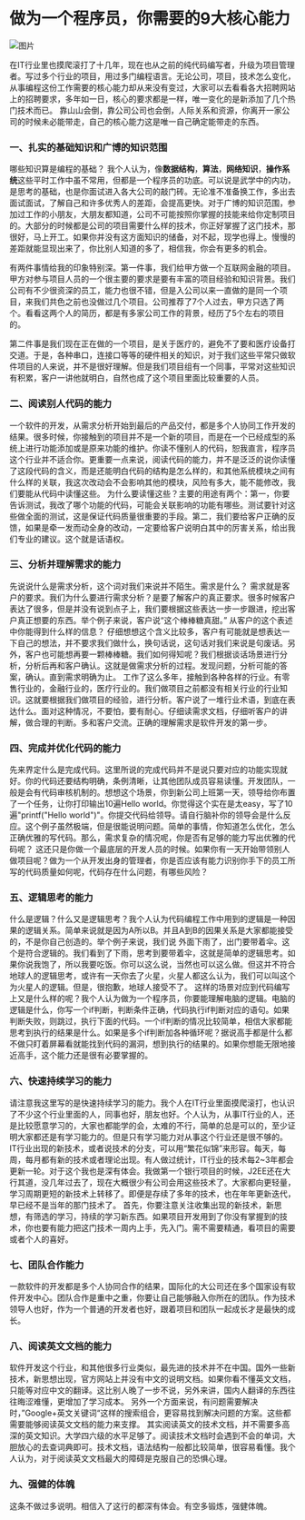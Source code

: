 # 做为一个程序员，你需要的9大核心能力

![图片](https://edu.unigress.com/data/attachment/album/201811/15/160637ns9ysyjiyqjcgiyt.jpg)

在IT行业里也摸爬滚打了十几年，现在也从之前的纯代码编写者，升级为项目管理者。写过多个行业的项目，用过多门编程语言。无论公司，项目，技术怎么变化，从事编程这份工作需要的核心能力却从来没有变过，大家可以去看看各大招聘网站上的招聘要求，多年如一日，核心的要求都是一样，唯一变化的是新添加了几个热门技术而已。
靠山山会倒，靠公司公司也会倒，人际关系和资源，你离开一家公司的时候未必能带走，自己的核心能力这是唯一自己确定能带走的东西。

### 一、扎实的基础知识和广博的知识范围

哪些知识算是编程的基础？ 我个人认为，像**数据结构**，**算法**，**网络知识**，**操作系统**这些平时工作中虽不常用，但都是一个程序员的功底。可以说是武学中的内功，是思考的基础，也是你面试进入各大公司的敲门砖。无论准不准备换工作，多出去面试面试，了解自己和许多优秀人的差距，会提高更快。对于广博的知识范围，参加过工作的小朋友，大朋友都知道，公司不可能按照你掌握的技能来给你定制项目的。大部分的时候都是公司的项目需要什么样的技术，你正好掌握了这门技术，那很好，马上开工。如果你并没有这方面知识的储备，对不起，现学也得上。慢慢的差距就能显现出来了，你比别人知道的多了，相信我，你会有更多的机会。

有两件事情给我的印象特别深。第一件事，我们给甲方做一个互联网金融的项目。甲方对参与项目人员的一个很主要的要求是要有丰富的项目经验和知识背景。我们公司有不少很资深的员工，能力也很不错，但是入公司以来一直做的是同一个项目，来我们共色之前也没做过几个项目。公司推荐了7个人过去，甲方只选了两个。看看这两个人的简历，都是有多家公司工作的背景，经历了5个左右的项目的。

第二件事是我们现在正在做的一个项目，是关于医疗的，避免不了要和医疗设备打交道。于是，各种串口，连接口等等的硬件相关的知识，对于我们这些平常只做软件项目的人来说，并不是很好理解。但是我们项目组有一个同事，平常对这些知识有积累，客户一讲他就明白，自然也成了这个项目里面比较重要的人员。

### 二、阅读别人代码的能力

一个软件的开发，从需求分析开始到最后的产品交付，都是多个人协同工作开发的结果。很多时候，你接触到的项目并不是一个新的项目，而是在一个已经成型的系统上进行功能添加或是原来功能的维护。你读不懂别人的代码，恕我直言，程序员这个行业并不适合你。更重要一点来说，阅读代码的能力，并不是泛泛的说你读懂了这段代码的含义，而是还能明白代码的结构是怎么样的，和其他系统模块之间有什么样的关联，我这次改动会不会影响其他的模块，风险有多大，能不能修改，我们要能从代码中读懂这些。
为什么要读懂这些？主要的用途有两个：第一，你要告诉测试，我改了哪个功能的代码，可能会关联影响的功能有哪些。测试要针对这些做全面的测试，这是保证代码质量很重要的手段。第二，我们要给客户正确的反馈，如果是牵一发而动全身的改动，一定要给客户说明白其中的厉害关系，给出我们专业的建议。这个就是话语权。

### 三、分析并理解需求的能力

先说说什么是需求分析，这个词对我们来说并不陌生。需求是什么？ 需求就是客户的要求。我们为什么要进行需求分析？是要了解客户的真正要求。很多时候客户表达了很多，但是并没有说到点子上，我们要根据这些表达一步一步跟进，挖出客户真正想要的东西。举个例子来说，客户说“这个棒棒糖真甜。” 从客户的这个表述中你能得到什么样的信息？ 
仔细想想这个含义比较多，客户有可能就是想表达一下自己的想法，并不要求我们做什么，换句话说，这句话对我们来说是句废话。另外，客户也可能想再要一颗棒棒糖。我们如何得知呢？我们根据谈话场景进行分析，分析后再和客户确认。这就是做需求分析的过程。发现问题，分析可能的答案，确认。直到需求明确为止。
工作了这么多年，接触到各种各样的行业。有零售行业的，金融行业的，医疗行业的。我们做项目之前都没有相关行业的行业知识。这就要根据我们做项目的经验，进行分析。客户说了一堆行业术语，到底在表达什么。面对这种情况，不要怕，要有耐心。仔细读需求文档，仔细听客户的讲解，做合理的判断。多和客户交流。正确的理解需求是软件开发的第一步。

### 四、完成并优化代码的能力

先来界定什么是完成代码。这里所说的完成代码并不是说只要对应的功能实现就好。你的代码还要结构明确，条例清晰，让其他团队成员容易读懂。开发团队，一般是会有代码审核机制的。想想这个场景，你到新公司上班第一天，领导给你布置了一个任务，让你打印输出10遍Hello world。你觉得这个实在是太easy，写了10遍"printf("Hello world")"。你提交代码给领导。请自行脑补你的领导会是什么反应。这个例子虽然极端，但是很能说明问题。简单的事情，你知道怎么优化，怎么正确优雅的写代码。那么，需求复杂的情况呢，你是否有足够的能力写出优雅的代码呢？
这还只是你做一个最底层的开发人员的时候。如果你有一天开始带领别人做项目呢？做为一个从开发出身的管理者，你是否应该有能力识别你手下的员工所写的代码质量如何呢，代码存在什么问题，有哪些风险？

### 五、逻辑思考的能力

什么是逻辑？什么又是逻辑思考？我个人认为代码编程工作中用到的逻辑是一种因果的逻辑关系。简单来说就是因为A所以B。并且A到B的因果关系是大家都能接受的，不是你自己创造的。举个例子来说，我们说 外面下雨了，出门要带着伞。这个是符合逻辑的。我们看到了下雨，思考到要带着伞，这就是简单的逻辑思考。如果你说我饱了，所以我要吃饭。你可以这么说，当然也可以这么做。但这并不符合地球人的逻辑思考，或许有一天你去了火星，火星人都这么认为，我们可以叫这个为火星人的逻辑。但是，很抱歉，地球人接受不了。
这样的场景对应到代码编写上又是什么样的呢？我个人认为做为一个程序员，你要能理解电脑的逻辑。电脑的逻辑是什么，你写一个if判断，判断条件正确，代码执行if判断对应的语句。如果判断失败，则跳过，执行下面的代码。一个if判断的情况比较简单，相信大家都能思考到执行的结果是什么。如果是多个if判断加各种循环呢？据说高手都是什么都不做只盯着屏幕看就能找到代码的漏洞，想到执行的结果的。如果你想能无限地接近高手，这个能力还是很有必要掌握的。

### 六、快速持续学习的能力

请注意我这里写的是快速持续学习的能力。我个人在IT行业里面摸爬滚打，也认识了不少这个行业里面的人，同事也好，朋友也好。个人认为，从事IT行业的人，还是比较愿意学习的，大家也都能学的会，太难的不行，简单的总是可以的，至少证明大家都还是有学习能力的。但是只有学习能力对从事这个行业还是很不够的。
IT行业出现的新技术，或者说技术的分支，可以用“繁花似锦”来形容。每天，每周，每月都有新的技术或者理论出现。有人做过统计，IT行业的技术每2~3年都会更新一轮。对于这个我也是深有体会。我做第一个银行项目的时候，J2EE还在大行其道，没几年过去了，现在大概很少有公司会用这些技术了。大家都向更轻量，学习周期更短的新技术上转移了。即便是存续了多年的技术，也在年年更新迭代，早已经不是当年的那门技术了。
首先，你要注意关注收集出现的新技术，新思想，有筛选的学习，持续的学习新东西。如果项目开发用到了你没有掌握到的技术，你也要有能力把这门技术一周内上手，先入门。需不需要精通，看项目的需要或者个人的喜好。

### 七、团队合作能力

一款软件的开发都是多个人协同合作的结果，国际化的大公司还在多个国家设有软件开发中心。团队合作是重中之重，你要让自己能够融入你所在的团队。作为技术领导人也好，作为一个普通的开发者也好，跟着项目和团队一起成长才是最快的成长。

### 八、阅读英文文档的能力

软件开发这个行业，和其他很多行业类似，最先进的技术并不在中国。国外一些新技术，新思想出现，官方网站上并没有中文的说明文档。如果你看不懂英文文档，只能等对应中文的翻译。这比别人晚了一步不说，另外来讲，国内人翻译的东西往往晦涩难懂，更增加了学习成本。
另外一个方面来说，有问题需要解决时，”Google+英文关键词“这样的搜索组合，更容易找到解决问题的方案。这些都需要能够阅读英文文档的能力来支撑。
其实阅读英文的技术文档，并不需要多高深的英文知识。大学四六级的水平足够了。阅读技术文档时会遇到不会的单词，大胆放心的去查词典即可。技术文档，语法结构一般都比较简单，很容易看懂。我个人认为，对于阅读英文文档最大的障碍是克服自己的恐惧心理。

### 九、强健的体魄

这条不做过多说明。相信入了这行的都深有体会。有空多锻炼，强健体魄。